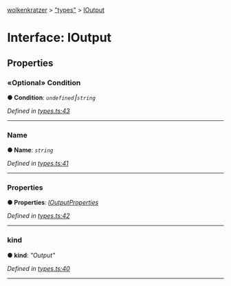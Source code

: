 [wolkenkratzer](../README.md) > ["types"](../modules/_types_.md) > [IOutput](../interfaces/_types_.ioutput.md)



# Interface: IOutput


## Properties
<a id="condition"></a>

### «Optional» Condition

**●  Condition**:  *`undefined`⎮`string`* 

*Defined in [types.ts:43](https://github.com/arminhammer/wolkenkratzer/blob/77659cc/src/types.ts#L43)*





___

<a id="name"></a>

###  Name

**●  Name**:  *`string`* 

*Defined in [types.ts:41](https://github.com/arminhammer/wolkenkratzer/blob/77659cc/src/types.ts#L41)*





___

<a id="properties"></a>

###  Properties

**●  Properties**:  *[IOutputProperties](_types_.ioutputproperties.md)* 

*Defined in [types.ts:42](https://github.com/arminhammer/wolkenkratzer/blob/77659cc/src/types.ts#L42)*





___

<a id="kind"></a>

###  kind

**●  kind**:  *"Output"* 

*Defined in [types.ts:40](https://github.com/arminhammer/wolkenkratzer/blob/77659cc/src/types.ts#L40)*





___


